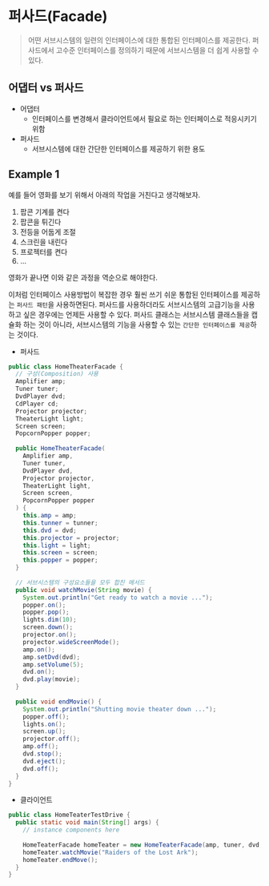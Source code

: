 # 퍼사드(Facade)

> 어떤 서브시스템의 일련의 인터페이스에 대한 통합된 인터페이스를 제공한다. 퍼사드에서 고수준 인터페이스를 정의하기 때문에 서브시스템을 더 쉽게 사용할 수 있다.

## 어댑터 vs 퍼사드

- 어댑터
  - 인터페이스를 변경해서 클라이언트에서 필요로 하는 인터페이스로 적응시키기 위함
- 퍼사드
  - 서브시스템에 대한 간단한 인터페이스를 제공하기 위한 용도

## Example 1

예를 들어 영화를 보기 위해서 아래의 작업을 거친다고 생각해보자.

1. 팝콘 기계를 켠다
2. 팝콘을 튀긴다
3. 전등을 어둡게 조절
4. 스크린을 내린다
5. 프로젝터를 켠다
6. ...

영화가 끝나면 이와 같은 과정을 역순으로 해야한다.

이처럼 인터페이스 사용방법이 복잡한 경우 훨씬 쓰기 쉬운 통합된 인터페이스를 제공하는 `퍼사드 패턴`을 사용하면된다. 퍼사드를 사용하더라도 서브시스템의 고급기능을 사용하고 싶은 경우에는 언제든 사용할 수 있다. 퍼사드 클래스는 서브시스템 클래스들을 캡슐화 하는 것이 아니라, 서브시스템의 기능을 사용할 수 있는 `간단한 인터페이스를 제공`하는 것이다.

- 퍼사드 

```java
public class HomeTheaterFacade {
  // 구성(Composition) 사용
  Amplifier amp;
  Tuner tuner;
  DvdPlayer dvd;
  CdPlayer cd;
  Projector projector;
  TheaterLight light;
  Screen screen;
  PopcornPopper popper;
  
  public HomeTheaterFacade(
    Amplifier amp,
    Tuner tuner,
    DvdPlayer dvd,
    Projector projector,
    TheaterLight light,
    Screen screen,
    PopcornPopper popper
  ) {
    this.amp = amp;
    this.tunner = tunner;
    this.dvd = dvd;
    this.projector = projector;
    this.light = light;
    this.screen = screen;
    this.popper = popper;
  }
  
  // 서브시스템의 구성요소들을 모두 합친 메서드
  public void watchMovie(String movie) {
    System.out.println("Get ready to watch a movie ...");
    popper.on();
    popper.pop();
    lights.dim(10);
    screen.down();
    projector.on();
    projector.wideScreenMode();
    amp.on();
    amp.setDvd(dvd);
    amp.setVolume(5);
    dvd.on();
    dvd.play(movie);
  }
  
  public void endMovie() {
    System.out.println("Shutting movie theater down ...");
    popper.off();
    lights.on();
    screen.up();
    projector.off();
    amp.off();
    dvd.stop();
    dvd.eject();
    dvd.off();
  }
}
```

- 클라이언트

```java
public class HomeTeaterTestDrive {
  public static void main(String[] args) {
    // instance components here
    
    HomeTeaterFacade homeTeater = new HomeTeaterFacade(amp, tuner, dvd, cd, projecter, screen, lights, popper);
    homeTeater.watchMovie("Raiders of the Lost Ark");
    homeTeater.endMove();
  }
}
```
